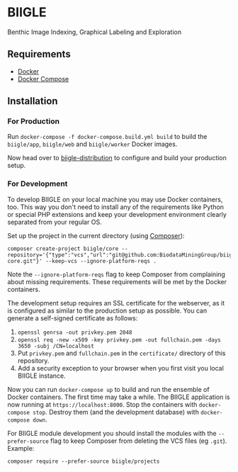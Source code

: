# BIIGLE

Benthic Image Indexing, Graphical Labeling and Exploration

## Requirements

- [Docker](https://docs.docker.com/install/)
- [Docker Compose](https://docs.docker.com/compose/install/)

## Installation

### For Production

Run `docker-compose -f docker-compose.build.yml build` to build the `biigle/app`, `biigle/web` and `biigle/worker` Docker images.

Now head over to [biigle-distribution](https://github.com/BiodataMiningGroup/biigle-distribution) to configure and build your production setup.

### For Development

To develop BIIGLE on your local machine you may use Docker containers, too. This way you don't need to install any of the requirements like Python or special PHP extensions and keep your development environment clearly separated from your regular OS.

Set up the project in the current directory (using [Composer](https://getcomposer.org/doc/00-intro.md)):

```
composer create-project biigle/core --repository='{"type":"vcs","url":"git@github.com:BiodataMiningGroup/biigle-core.git"}' --keep-vcs --ignore-platform-reqs .
```

Note the `--ignore-platform-reqs` flag to keep Composer from complaining about missing requirements. These requirements will be met by the Docker containers.

The development setup requires an SSL certificate for the webserver, as it is configured as similar to the production setup as possible. You can generate a self-signed certificate as follows:

1. `openssl genrsa -out privkey.pem 2048`
2. `openssl req -new -x509 -key privkey.pem -out fullchain.pem -days 3650 -subj /CN=localhost`
3. Put `privkey.pem` and `fullchain.pem` in the `certificate/` directory of this repository.
4. Add a security exception to your browser when you first visit you local BIIGLE instance.

Now you can run `docker-compose up` to build and run the ensemble of Docker containers. The first time may take a while. The BIIGLE application is now running at `https://localhost:8000`. Stop the containers with `docker-compose stop`. Destroy them (and the development database) with `docker-compose down`.

For BIIGLE module development you should install the modules with the `--prefer-source` flag to keep Composer from deleting the VCS files (eg `.git`). Example:

```
composer require --prefer-source biigle/projects
```
